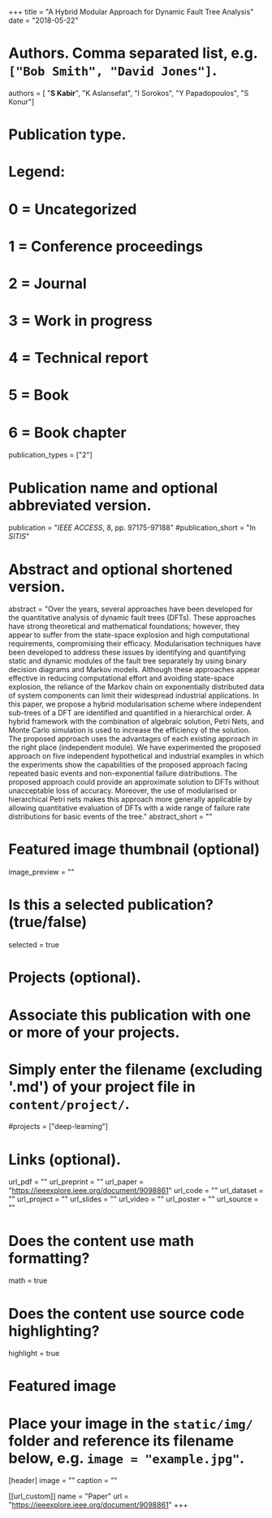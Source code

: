 +++
title = "A Hybrid Modular Approach for Dynamic Fault Tree Analysis"
date = "2018-05-22"

# Authors. Comma separated list, e.g. `["Bob Smith", "David Jones"]`.
authors = [ "**S Kabir**", "K Aslansefat", "I Sorokos", "Y Papadopoulos", "S Konur"]

# Publication type.
# Legend:
# 0 = Uncategorized
# 1 = Conference proceedings
# 2 = Journal
# 3 = Work in progress
# 4 = Technical report
# 5 = Book
# 6 = Book chapter
publication_types = ["2"]

# Publication name and optional abbreviated version.
publication = "*IEEE ACCESS*, 8, pp. 97175-97188"
#publication_short = "In *SITIS*"

# Abstract and optional shortened version.
abstract = "Over the years, several approaches have been developed for the quantitative analysis of dynamic fault trees (DFTs). These approaches have strong theoretical and mathematical foundations; however, they appear to suffer from the state-space explosion and high computational requirements, compromising their efficacy. Modularisation techniques have been developed to address these issues by identifying and quantifying static and dynamic modules of the fault tree separately by using binary decision diagrams and Markov models. Although these approaches appear effective in reducing computational effort and avoiding state-space explosion, the reliance of the Markov chain on exponentially distributed data of system components can limit their widespread industrial applications. In this paper, we propose a hybrid modularisation scheme where independent sub-trees of a DFT are identified and quantified in a hierarchical order. A hybrid framework with the combination of algebraic solution, Petri Nets, and Monte Carlo simulation is used to increase the efficiency of the solution. The proposed approach uses the advantages of each existing approach in the right place (independent module). We have experimented the proposed approach on five independent hypothetical and industrial examples in which the experiments show the capabilities of the proposed approach facing repeated basic events and non-exponential failure distributions. The proposed approach could provide an approximate solution to DFTs without unacceptable loss of accuracy. Moreover, the use of modularised or hierarchical Petri nets makes this approach more generally applicable by allowing quantitative evaluation of DFTs with a wide range of failure rate distributions for basic events of the tree."
abstract_short = ""

# Featured image thumbnail (optional)
image_preview = ""

# Is this a selected publication? (true/false)
selected = true

# Projects (optional).
#   Associate this publication with one or more of your projects.
#   Simply enter the filename (excluding '.md') of your project file in `content/project/`.
#projects = ["deep-learning"]

# Links (optional).
url_pdf = ""
url_preprint = ""
url_paper = "https://ieeexplore.ieee.org/document/9098861"
url_code = ""
url_dataset = ""
url_project = ""
url_slides = ""
url_video = ""
url_poster = ""
url_source = ""

# Does the content use math formatting?
math = true

# Does the content use source code highlighting?
highlight = true

# Featured image
# Place your image in the `static/img/` folder and reference its filename below, e.g. `image = "example.jpg"`.
[header]
image = ""
caption = ""

[[url_custom]]
    name = "Paper"
    url = "https://ieeexplore.ieee.org/document/9098861"
+++
